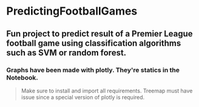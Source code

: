 # PredictingFootballGames

## Fun project to predict result of a Premier League football game using classification algorithms such as SVM or random forest.

###  Graphs have been made with plotly. They're statics in the Notebook.

> Make sure to install and import all requirements. Treemap must have issue since a special version of plotly is required.


  
